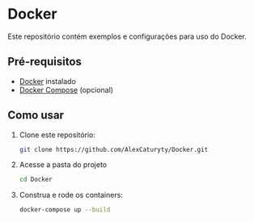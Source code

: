 # Docker

Este repositório contém exemplos e configurações para uso do Docker.

## Pré-requisitos
- [Docker](https://docs.docker.com/get-docker/) instalado
- [Docker Compose](https://docs.docker.com/compose/) (opcional)

## Como usar
1. Clone este repositório:
   ```bash
   git clone https://github.com/AlexCaturyty/Docker.git
2. Acesse a pasta do projeto 
    ```bash
    cd Docker 
3. Construa e rode os containers:
    ```bash
    docker-compose up --build
